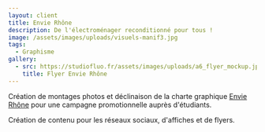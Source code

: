 ```yaml
---
layout: client
title: Envie Rhône
description: De l'électroménager reconditionné pour tous !
image: /assets/images/uploads/visuels-manif3.jpg
tags:
  - Graphisme
gallery:
  - src: https://studiofluo.fr/assets/images/uploads/a6_flyer_mockup.jpg
    title: Flyer Envie Rhône
---
```

Création de montages photos et déclinaison de la charte graphique [Envie Rhône](https://rhone.envie.org/) pour une campagne promotionnelle auprès d'étudiants.

Création de contenu pour les réseaux sociaux, d'affiches et de flyers.

